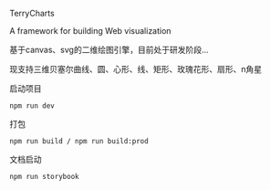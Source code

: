 TerryCharts

A framework for building Web visualization

基于canvas、svg的二维绘图引擎，目前处于研发阶段...

现支持三维贝塞尔曲线、圆、心形、线、矩形、玫瑰花形、扇形、n角星

启动项目

```
npm run dev
```

打包

```
npm run build / npm run build:prod
```

文档启动

```
npm run storybook
```


